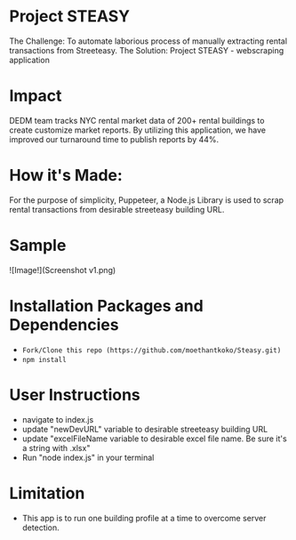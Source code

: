 # Project STEASY
 
The Challenge: To automate laborious process of manually extracting rental transactions from Streeteasy.
The Solution: Project STEASY - webscraping application

# Impact

DEDM team tracks NYC rental market data of 200+ rental buildings to create customize market reports. By utilizing this application, we have improved our turnaround time to publish reports by 44%. 

# How it's Made: 

For the purpose of simplicity, Puppeteer, a Node.js Library is used to scrap rental transactions from desirable streeteasy building URL.

# Sample
![Image!](Screenshot v1.png)


# Installation Packages and Dependencies
- `Fork/Clone this repo (https://github.com/moethantkoko/Steasy.git) `
- `npm install`

# User Instructions
- navigate to index.js
- update "newDevURL" variable to desirable streeteasy building URL
- update "excelFileName variable to desirable excel file name. Be sure it's a string with .xlsx"
- Run "node index.js" in your terminal


# Limitation
- This app is to run one building profile at a time to overcome server detection. 
